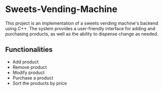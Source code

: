 # Sweets-Vending-Machine
This project is an implementation of a sweets vending
machine's backend using C++. The system provides a
user-friendly interface for adding and purchasing
products, as well as the ability to dispense change as
needed.

## Functionalities
* Add product
* Remove product
* Modify product
* Purchase a product
* Sort the products by price
